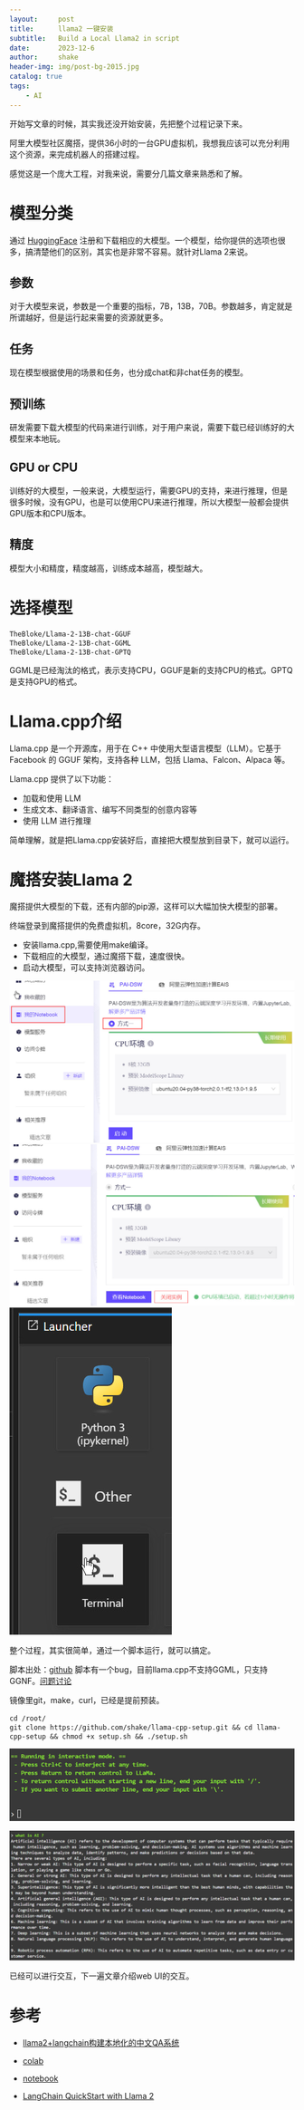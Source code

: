```yaml
---
layout:     post
title:      llama2 一键安装
subtitle:   Build a Local Llama2 in script
date:       2023-12-6
author:     shake
header-img: img/post-bg-2015.jpg
catalog: true
tags:
    - AI
---
```


开始写文章的时候，其实我还没开始安装，先把整个过程记录下来。

阿里大模型社区魔搭，提供36小时的一台GPU虚拟机，我想我应该可以充分利用这个资源，来完成机器人的搭建过程。

感觉这是一个庞大工程，对我来说，需要分几篇文章来熟悉和了解。


# 模型分类

通过 [HuggingFace](https://huggingface.co/) 注册和下载相应的大模型。一个模型，给你提供的选项也很多，搞清楚他们的区别，其实也是非常不容易。就针对Llama 2来说。

## 参数 

对于大模型来说，参数是一个重要的指标，7B，13B，70B。参数越多，肯定就是所谓越好，但是运行起来需要的资源就更多。

## 任务

现在模型根据使用的场景和任务，也分成chat和非chat任务的模型。

## 预训练

研发需要下载大模型的代码来进行训练，对于用户来说，需要下载已经训练好的大模型来本地玩。

## GPU or CPU

训练好的大模型，一般来说，大模型运行，需要GPU的支持，来进行推理，但是很多时候，没有GPU，也是可以使用CPU来进行推理，所以大模型一般都会提供GPU版本和CPU版本。

## 精度

模型大小和精度，精度越高，训练成本越高，模型越大。

# 选择模型

	TheBloke/Llama-2-13B-chat-GGUF
	TheBloke/Llama-2-13B-chat-GGML
	TheBloke/Llama-2-13B-chat-GPTQ

GGML是已经淘汰的格式，表示支持CPU，GGUF是新的支持CPU的格式。GPTQ是支持GPU的格式。

# Llama.cpp介绍

Llama.cpp 是一个开源库，用于在 C++ 中使用大型语言模型（LLM）。它基于 Facebook 的 GGUF 架构，支持各种 LLM，包括 Llama、Falcon、Alpaca 等。

Llama.cpp 提供了以下功能：

* 加载和使用 LLM
* 生成文本、翻译语言、编写不同类型的创意内容等
* 使用 LLM 进行推理

简单理解，就是把Llama.cpp安装好后，直接把大模型放到目录下，就可以运行。

# 魔搭安装Llama 2

魔搭提供大模型的下载，还有内部的pip源，这样可以大幅加快大模型的部署。

终端登录到魔搭提供的免费虚拟机，8core，32G内存。

* 安装llama.cpp,需要使用make编译。
* 下载相应的大模型，通过魔搭下载，速度很快。
* 启动大模型，可以支持浏览器访问。

![魔搭](/img/2023/modelscope/notebook.jpg "notebook")
![魔搭](/img/2023/modelscope/notebook1.jpg "notebook")
![终端](/img/2023/modelscope/terminal.jpg "终端")


整个过程，其实很简单，通过一个脚本运行，就可以搞定。

脚本出处：[github](https://github.com/sychhq/llama-cpp-setup)
脚本有一个bug，目前llama.cpp不支持GGML，只支持GGNF。[问题讨论](https://github.com/sychhq/llama-cpp-setup/issues/4)

镜像里git，make，curl，已经是提前预装。

	cd /root/
	git clone https://github.com/shake/llama-cpp-setup.git && cd llama-cpp-setup && chmod +x setup.sh && ./setup.sh

![llama 2](/img/2023/modelscope/finish.jpg "llama")

![ask question](/img/2023/modelscope/ai.jpg "question")

已经可以进行交互，下一遍文章介绍web UI的交互。








# 参考

* [llama2+langchain构建本地化的中文QA系统
](https://zhuanlan.zhihu.com/p/652172969)

* [colab](https://colab.research.google.com/drive/1Ssg-fffeJ0LG0m3DoTofeLPvOUQyG1h3?usp=sharing#scrollTo=SP4Bk5YBf1mI)
* [notebook](https://github.com/madfrog/chatbot_llama2/blob/main/chatbot_demo.ipynb)

* [LangChain QuickStart with Llama 2
](
https://www.mlexpert.io/prompt-engineering/langchain-quickstart-with-llama-2)


